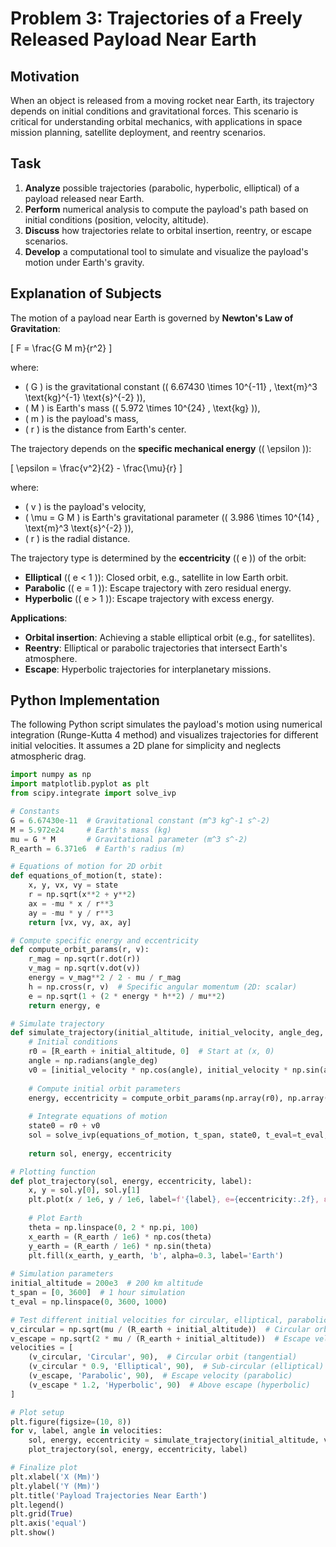 # Problem 3: Trajectories of a Freely Released Payload Near Earth

## Motivation
When an object is released from a moving rocket near Earth, its trajectory depends on initial conditions and gravitational forces. This scenario is critical for understanding orbital mechanics, with applications in space mission planning, satellite deployment, and reentry scenarios.

## Task
1. **Analyze** possible trajectories (parabolic, hyperbolic, elliptical) of a payload released near Earth.
2. **Perform** numerical analysis to compute the payload's path based on initial conditions (position, velocity, altitude).
3. **Discuss** how trajectories relate to orbital insertion, reentry, or escape scenarios.
4. **Develop** a computational tool to simulate and visualize the payload's motion under Earth's gravity.

## Explanation of Subjects
The motion of a payload near Earth is governed by **Newton's Law of Gravitation**:

\[ F = \frac{G M m}{r^2} \]

where:
- \( G \) is the gravitational constant (\( 6.67430 \times 10^{-11} \, \text{m}^3 \text{kg}^{-1} \text{s}^{-2} \)),
- \( M \) is Earth's mass (\( 5.972 \times 10^{24} \, \text{kg} \)),
- \( m \) is the payload's mass,
- \( r \) is the distance from Earth's center.

The trajectory depends on the **specific mechanical energy** (\( \epsilon \)):

\[ \epsilon = \frac{v^2}{2} - \frac{\mu}{r} \]

where:
- \( v \) is the payload's velocity,
- \( \mu = G M \) is Earth's gravitational parameter (\( 3.986 \times 10^{14} \, \text{m}^3 \text{s}^{-2} \)),
- \( r \) is the radial distance.

The trajectory type is determined by the **eccentricity** (\( e \)) of the orbit:
- **Elliptical** (\( e < 1 \)): Closed orbit, e.g., satellite in low Earth orbit.
- **Parabolic** (\( e = 1 \)): Escape trajectory with zero residual energy.
- **Hyperbolic** (\( e > 1 \)): Escape trajectory with excess energy.

**Applications**:
- **Orbital insertion**: Achieving a stable elliptical orbit (e.g., for satellites).
- **Reentry**: Elliptical or parabolic trajectories that intersect Earth's atmosphere.
- **Escape**: Hyperbolic trajectories for interplanetary missions.

## Python Implementation
The following Python script simulates the payload's motion using numerical integration (Runge-Kutta 4 method) and visualizes trajectories for different initial velocities. It assumes a 2D plane for simplicity and neglects atmospheric drag.

```python
import numpy as np
import matplotlib.pyplot as plt
from scipy.integrate import solve_ivp

# Constants
G = 6.67430e-11  # Gravitational constant (m^3 kg^-1 s^-2)
M = 5.972e24     # Earth's mass (kg)
mu = G * M       # Gravitational parameter (m^3 s^-2)
R_earth = 6.371e6  # Earth's radius (m)

# Equations of motion for 2D orbit
def equations_of_motion(t, state):
    x, y, vx, vy = state
    r = np.sqrt(x**2 + y**2)
    ax = -mu * x / r**3
    ay = -mu * y / r**3
    return [vx, vy, ax, ay]

# Compute specific energy and eccentricity
def compute_orbit_params(r, v):
    r_mag = np.sqrt(r.dot(r))
    v_mag = np.sqrt(v.dot(v))
    energy = v_mag**2 / 2 - mu / r_mag
    h = np.cross(r, v)  # Specific angular momentum (2D: scalar)
    e = np.sqrt(1 + (2 * energy * h**2) / mu**2)
    return energy, e

# Simulate trajectory
def simulate_trajectory(initial_altitude, initial_velocity, angle_deg, t_span, t_eval):
    # Initial conditions
    r0 = [R_earth + initial_altitude, 0]  # Start at (x, 0)
    angle = np.radians(angle_deg)
    v0 = [initial_velocity * np.cos(angle), initial_velocity * np.sin(angle)]
    
    # Compute initial orbit parameters
    energy, eccentricity = compute_orbit_params(np.array(r0), np.array(v0))
    
    # Integrate equations of motion
    state0 = r0 + v0
    sol = solve_ivp(equations_of_motion, t_span, state0, t_eval=t_eval, method='RK45')
    
    return sol, energy, eccentricity

# Plotting function
def plot_trajectory(sol, energy, eccentricity, label):
    x, y = sol.y[0], sol.y[1]
    plt.plot(x / 1e6, y / 1e6, label=f'{label}, e={eccentricity:.2f}, ε={energy:.2e} J/kg')
    
    # Plot Earth
    theta = np.linspace(0, 2 * np.pi, 100)
    x_earth = (R_earth / 1e6) * np.cos(theta)
    y_earth = (R_earth / 1e6) * np.sin(theta)
    plt.fill(x_earth, y_earth, 'b', alpha=0.3, label='Earth')
    
# Simulation parameters
initial_altitude = 200e3  # 200 km altitude
t_span = [0, 3600]  # 1 hour simulation
t_eval = np.linspace(0, 3600, 1000)

# Test different initial velocities for circular, elliptical, parabolic, and hyperbolic orbits
v_circular = np.sqrt(mu / (R_earth + initial_altitude))  # Circular orbit velocity
v_escape = np.sqrt(2 * mu / (R_earth + initial_altitude))  # Escape velocity
velocities = [
    (v_circular, 'Circular', 90),  # Circular orbit (tangential)
    (v_circular * 0.9, 'Elliptical', 90),  # Sub-circular (elliptical)
    (v_escape, 'Parabolic', 90),  # Escape velocity (parabolic)
    (v_escape * 1.2, 'Hyperbolic', 90)  # Above escape (hyperbolic)
]

# Plot setup
plt.figure(figsize=(10, 8))
for v, label, angle in velocities:
    sol, energy, eccentricity = simulate_trajectory(initial_altitude, v, angle, t_span, t_eval)
    plot_trajectory(sol, energy, eccentricity, label)

# Finalize plot
plt.xlabel('X (Mm)')
plt.ylabel('Y (Mm)')
plt.title('Payload Trajectories Near Earth')
plt.legend()
plt.grid(True)
plt.axis('equal')
plt.show()


